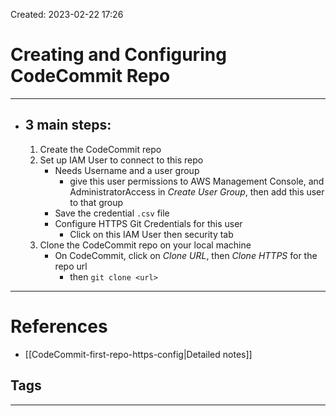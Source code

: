 Created: 2023-02-22 17:26
# Creating and Configuring CodeCommit Repo
---
- ## 3 main steps:
	1. Create the CodeCommit repo
	2. Set up IAM User to connect to this repo
		- Needs Username and a user group
			- give this user permissions to AWS Management Console, and AdministratorAccess in *Create User Group*, then add this user to that group  
		- Save the credential `.csv` file
		- Configure HTTPS Git Credentials for this user
			- Click on this IAM User then security tab
	3. Clone the CodeCommit repo on your local machine
		- On CodeCommit, click on *Clone URL*, then *Clone HTTPS* for the repo url
			- then `git clone <url>`

---
# References
- [[CodeCommit-first-repo-https-config|Detailed notes]]

## Tags

---
